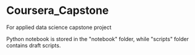 # Coursera_Capstone
For applied data science capstone project

Python notebook is stored in the "notebook" folder, while "scripts" folder contains draft scripts.
